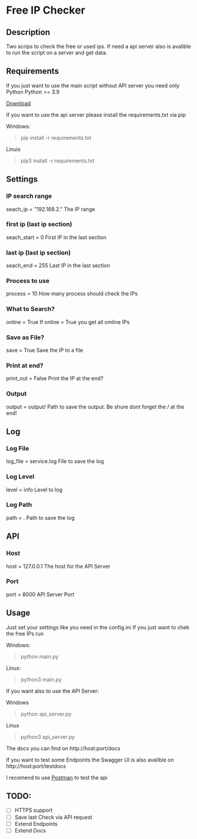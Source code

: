 # Free IP Checker

## Description

Two scrips to check the free or used ips.
If need a api server also is avalible to run the script on a server and get data.

## Requirements

If you just want to use the main script without API server you need only Python
Python >= 3.9

[Download](https://www.python.org/downloads/)

If you want to use the api server please install the requirements.txt via pip

Windows:
> pip install -r requirements.txt

Linuix
> pip3 install -r requirements.txt 

## Settings

### IP search range
seach_ip = "192.168.2."
The IP range
### first ip (last ip section)
seach_start = 0
First IP in the last section
### last ip (last ip section)
seach_end = 255
Last IP in the last section
### Process to use
process = 10
How many process should check the IPs
### What to Search?
online = True
If online = True you get all omline IPs
### Save as File?
save = True
Save the IP to a file
### Print at end?
print_out = False
Print the IP at the end?
### Output
output = output/
Path to save the output. Be shure dont forget the / at the end!

## Log
### Log File
log_file = service.log
File to save the log
### Log Level
level = info
Level to log
### Log Path
path = .
Path to save the log

## API 

### Host
host = 127.0.0.1
The host for the API Server
### Port
port = 8000
API Server Port

## Usage

Just set your settings like you need in the config.ini
If you just want to chek the free IPs run

Windows:
> python main.py

Linux:
> python3 main.py 

If you want also to use the API Server:

Windows
> python api_server.py

Linux
> python3 api_server.py

The docs you can find on http://host:port/docs

If you want to test some Endpoints the Swagger UI is also avalible on http://host:port/testdocs

I recomend to use [Postman](https://www.postman.com/downloads/) to test the api


## TODO:

- [ ] HTTPS support
- [ ] Save last Check via API request
- [ ] Extend Endpoints
- [ ] Extend Docs